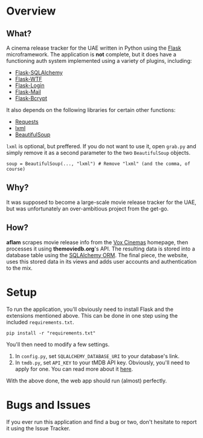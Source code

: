 # Overview

## What?

A cinema release tracker for the UAE written in Python using the [Flask](http://flask.pocoo.org/) microframework. The application is **not** complete, but it does have a functioning auth system implemented using a variety of plugins, including:

* [Flask-SQLAlchemy](http://pythonhosted.org/Flask-SQLAlchemy/)
* [Flask-WTF](http://pythonhosted.org/Flask-WTF/)
* [Flask-Login](http://pythonhosted.org/Flask-Login/)
* [Flask-Mail](http://packages.python.org/flask-mail/)
* [Flask-Bcrypt](http://pythonhosted.org/Flask-Bcrypt/)

It also depends on the following libraries for certain other functions:

* [Requests](http://docs.python-requests.org/en/latest/index.html)
* [lxml](http://lxml.de)
* [BeautifulSoup](http://www.crummy.com/software/BeautifulSoup/)

`lxml` is optional, but preffered. If you do not want to use it, open `grab.py` and simply remove it as a second parameter to the two `BeautifulSoup` objects.

    soup = BeautifulSoup(..., "lxml") # Remove "lxml" (and the comma, of course)

## Why?

It was supposed to become a large-scale movie release tracker for the UAE, but was unfortunately an over-ambitious project from the get-go.

## How?

**aflam** scrapes movie release info from the [Vox Cinemas](http://voxcinemas.com) homepage, then processes it using **themoviedb.org**'s API. The resulting data is stored into a database table using the [SQLAlchemy ORM](http://www.sqlalchemy.org/). The final piece, the website, uses this stored data in its views and adds user accounts and authentication to the mix.

# Setup

To run the application, you'll obviously need to install Flask and the extensions mentioned above. This can be done in one step using the included `requirements.txt`.

    pip install -r "requirements.txt"

You'll then need to modify a few settings.

1. In `config.py`, set `SQLALCHEMY_DATABASE_URI` to your database's link.
2. In `tmdb.py`, set `API_KEY` to your tMDB API key. Obviously, you'll need to apply for one. You can read more about it [here](http://www.themoviedb.org/documentation/api).

With the above done, the web app should run (almost) perfectly.

# Bugs and Issues

If you ever run this application and find a bug or two, don't hesitate to report it using the Issue Tracker.